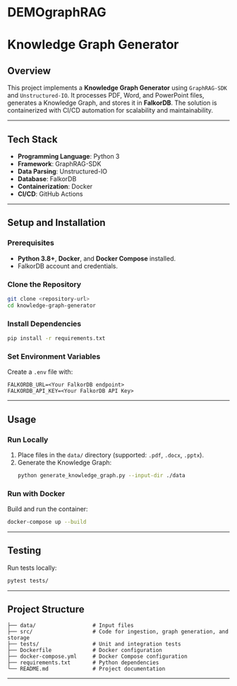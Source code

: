 # DEMOgraphRAG

# **Knowledge Graph Generator**

## **Overview**
This project implements a **Knowledge Graph Generator** using `GraphRAG-SDK` and `Unstructured-IO`. It processes PDF, Word, and PowerPoint files, generates a Knowledge Graph, and stores it in **FalkorDB**. The solution is containerized with CI/CD automation for scalability and maintainability.

---

## **Tech Stack**
- **Programming Language**: Python 3  
- **Framework**: GraphRAG-SDK  
- **Data Parsing**: Unstructured-IO  
- **Database**: FalkorDB  
- **Containerization**: Docker  
- **CI/CD**: GitHub Actions  

---

## **Setup and Installation**

### Prerequisites
- **Python 3.8+**, **Docker**, and **Docker Compose** installed.
- FalkorDB account and credentials.

### Clone the Repository
```bash
git clone <repository-url>
cd knowledge-graph-generator
```

### Install Dependencies
```bash
pip install -r requirements.txt
```

### Set Environment Variables
Create a `.env` file with:
```
FALKORDB_URL=<Your FalkorDB endpoint>
FALKORDB_API_KEY=<Your FalkorDB API Key>
```

---

## **Usage**

### Run Locally
1. Place files in the `data/` directory (supported: `.pdf`, `.docx`, `.pptx`).
2. Generate the Knowledge Graph:
   ```bash
   python generate_knowledge_graph.py --input-dir ./data
   ```

### Run with Docker
Build and run the container:
```bash
docker-compose up --build
```

---

## **Testing**
Run tests locally:
```bash
pytest tests/
```

---

## **Project Structure**
```
├── data/                  # Input files
├── src/                   # Code for ingestion, graph generation, and storage
├── tests/                 # Unit and integration tests
├── Dockerfile             # Docker configuration
├── docker-compose.yml     # Docker Compose configuration
├── requirements.txt       # Python dependencies
└── README.md              # Project documentation
```

---

